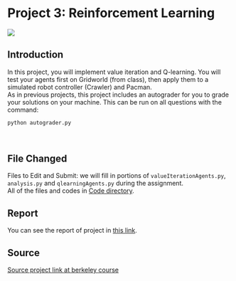 # Project 3: Reinforcement Learning

![](https://inst.eecs.berkeley.edu/~cs188/sp20/assets/images/value.png)<br>

## Introduction
<p>In this project, you will implement value iteration and Q-learning. You will test your agents first on Gridworld (from class), then apply them to a simulated robot controller (Crawler) and Pacman.
<br>
As in previous projects, this project includes an autograder for you to grade your solutions on your machine. This can be run on all questions with the command:<br>

```bash
python autograder.py
```

</p>
<br>

## File Changed
Files to Edit and Submit: we will fill in portions of `valueIterationAgents.py`, `analysis.py` and `qlearningAgents.py` during the assignment. <br>
All of the files and codes in [Code directory](https://github.com/hajrezvan/Pacman-project/tree/master/P3/Code).

## Report
You can see the report of project in [this link](https://github.com/hajrezvan/Pacman-project/blob/master/P3/Report/AI-P3.pdf).

## Source
[Source project link at berkeley course](https://inst.eecs.berkeley.edu/~cs188/su21/project3/)
